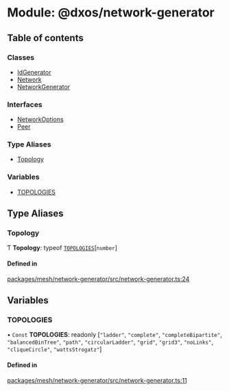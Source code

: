 # Module: @dxos/network-generator

## Table of contents

### Classes

- [IdGenerator](../classes/dxos_network_generator.IdGenerator.md)
- [Network](../classes/dxos_network_generator.Network.md)
- [NetworkGenerator](../classes/dxos_network_generator.NetworkGenerator.md)

### Interfaces

- [NetworkOptions](../interfaces/dxos_network_generator.NetworkOptions.md)
- [Peer](../interfaces/dxos_network_generator.Peer.md)

### Type Aliases

- [Topology](dxos_network_generator.md#topology)

### Variables

- [TOPOLOGIES](dxos_network_generator.md#topologies)

## Type Aliases

### Topology

Ƭ **Topology**: typeof [`TOPOLOGIES`](dxos_network_generator.md#topologies)[`number`]

#### Defined in

[packages/mesh/network-generator/src/network-generator.ts:24](https://github.com/dxos/dxos/blob/e3b936721/packages/mesh/network-generator/src/network-generator.ts#L24)

## Variables

### TOPOLOGIES

• `Const` **TOPOLOGIES**: readonly [``"ladder"``, ``"complete"``, ``"completeBipartite"``, ``"balancedBinTree"``, ``"path"``, ``"circularLadder"``, ``"grid"``, ``"grid3"``, ``"noLinks"``, ``"cliqueCircle"``, ``"wattsStrogatz"``]

#### Defined in

[packages/mesh/network-generator/src/network-generator.ts:11](https://github.com/dxos/dxos/blob/e3b936721/packages/mesh/network-generator/src/network-generator.ts#L11)
